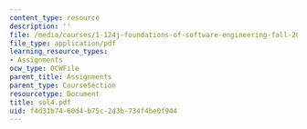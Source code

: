 ```yaml
---
content_type: resource
description: ''
file: /media/courses/1-124j-foundations-of-software-engineering-fall-2000/f4d31b7460d4b75c2d3b734f4be0f944_sol4.pdf
file_type: application/pdf
learning_resource_types:
- Assignments
ocw_type: OCWFile
parent_title: Assignments
parent_type: CourseSection
resourcetype: Document
title: sol4.pdf
uid: f4d31b74-60d4-b75c-2d3b-734f4be0f944
---
```

